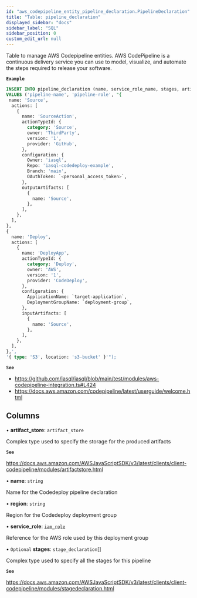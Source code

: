 ```yaml
---
id: "aws_codepipeline_entity_pipeline_declaration.PipelineDeclaration"
title: "Table: pipeline_declaration"
displayed_sidebar: "docs"
sidebar_label: "SQL"
sidebar_position: 0
custom_edit_url: null
---
```


Table to manage AWS Codepipeline entities. AWS CodePipeline is a continuous delivery service you can
use to model, visualize, and automate the steps required to release your software.

**`Example`**

```sql TheButton[Create a new CodePipeline declaration]="Create a new CodePipeline declaration"
INSERT INTO pipeline_declaration (name, service_role_name, stages, artifact_store)
VALUES ('pipeline-name', 'pipeline-role', "{
 name: 'Source',
  actions: [
    {
      name: 'SourceAction',
      actionTypeId: {
        category: 'Source',
        owner: 'ThirdParty',
        version: '1',
        provider: 'GitHub',
      },
      configuration: {
        Owner: 'iasql',
        Repo: 'iasql-codedeploy-example',
        Branch: 'main',
        OAuthToken: `<personal_access_token>`,
      },
      outputArtifacts: [
        {
          name: 'Source',
        },
      ],
    },
  ],
},
{
  name: 'Deploy',
  actions: [
    {
      name: 'DeployApp',
      actionTypeId: {
        category: 'Deploy',
        owner: 'AWS',
        version: '1',
        provider: 'CodeDeploy',
      },
      configuration: {
        ApplicationName: `target-application`,
        DeploymentGroupName: `deployment-group`,
      },
      inputArtifacts: [
        {
          name: 'Source',
        },
      ],
    },
  ],
},',
'{ type: 'S3', location: 's3-bucket' }'");
```

**`See`**

 - https://github.com/iasql/iasql/blob/main/test/modules/aws-codepipeline-integration.ts#L424
 - https://docs.aws.amazon.com/codepipeline/latest/userguide/welcome.html

## Columns

• **artifact\_store**: `artifact_store`

Complex type used to specify the storage for the produced artifacts

**`See`**

https://docs.aws.amazon.com/AWSJavaScriptSDK/v3/latest/clients/client-codepipeline/modules/artifactstore.html

• **name**: `string`

Name for the Codedeploy pipeline declaration

• **region**: `string`

Region for the Codedeploy deployment group

• **service\_role**: [`iam_role`](aws_iam_entity_role.IamRole.md)

Reference for the AWS role used by this deployment group

• `Optional` **stages**: `stage_declaration`[]

Complex type used to specify all the stages for this pipeline

**`See`**

https://docs.aws.amazon.com/AWSJavaScriptSDK/v3/latest/clients/client-codepipeline/modules/stagedeclaration.html
